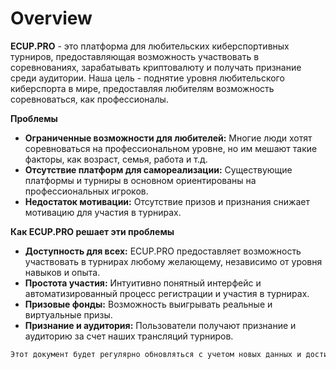 # Overview

**ECUP.PRO** - это платформа для любительских киберспортивных турниров, предоставляющая возможность участвовать в соревнованиях, зарабатывать криптовалюту и получать признание среди аудитории. Наша цель - поднятие уровня любительского киберспорта в мире, предоставляя любителям возможность соревноваться, как профессионалы.

**Проблемы**

* **Ограниченные возможности для любителей:** Многие люди хотят соревноваться на профессиональном уровне, но им мешают такие факторы, как возраст, семья, работа и т.д.
* **Отсутствие платформ для самореализации:** Существующие платформы и турниры в основном ориентированы на профессиональных игроков.
* **Недостаток мотивации:** Отсутствие призов и признания снижает мотивацию для участия в турнирах.

**Как ECUP.PRO решает эти проблемы**

* **Доступность для всех:** ECUP.PRO предоставляет возможность участвовать в турнирах любому желающему, независимо от уровня навыков и опыта.
* **Простота участия:** Интуитивно понятный интерфейс и автоматизированный процесс регистрации и участия в турнирах.
* **Призовые фонды:** Возможность выигрывать реальные и виртуальные призы.
* **Признание и аудитория:** Пользователи получают признание и аудиторию за счет наших трансляций турниров.

```markdown
Этот документ будет регулярно обновляться с учетом новых данных и достижений. Мы стремимся к тому, чтобы наша платформа оставалась инновационной и привлекательной для всех пользователей.
```

